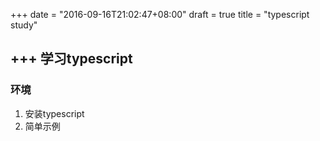 +++
date = "2016-09-16T21:02:47+08:00"
draft = true
title = "typescript study"

+++
学习typescript
---

### 环境
1. 安装typescript
2. 简单示例

